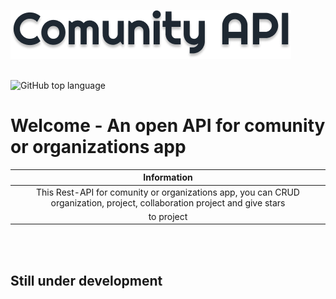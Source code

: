 ![Logo](./public/logo.png)
<br><br>

![GitHub top language](https://img.shields.io/github/languages/top/dikirahman/comunity-api?style=for-the-badge)

# Welcome - An open API for comunity or organizations app
| Information  |
|:------------:|
|This Rest-API for comunity or organizations app, you can CRUD organization, project, collaboration project and give stars
to project|

<br><br>

## Still under development
